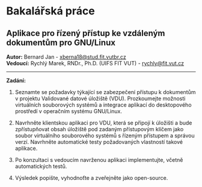 # Bakalářská práce
## Aplikace pro řízený přístup ke vzdáleným dokumentům pro GNU/Linux

**Autor:** Bernard Jan - xberna18@stud.fit.vutbr.cz \
**Vedoucí:** Rychlý Marek, RNDr., Ph.D. (UIFS FIT VUT) - rychly@fit.vut.cz

---

**Zadání:**
1.  Seznamte se požadavky týkající se zabezpečení přístupu k dokumentům v projektu Validované datové úložiště (VDU). Prozkoumejte možnosti virtuálních souborových systémů a integrace aplikací do desktopového prostředí v operačním systému GNU/Linux.

2.  Navrhněte klientskou aplikaci pro VDU, která se připojí k úložišti a bude zpřístupňovat obsah úložiště pod zadaným přístupovým klíčem jako soubor virtuálního souborového systémů s řízeným přístupem a správou verzí. Navrhněte automatické testy požadovaných vlastností takové aplikace.

3.  Po konzultaci s vedoucím navrženou aplikaci implementujte, včetně automatických testů.

4.  Výsledek popište, vyhodnoťte a zveřejněte jako open-source.

